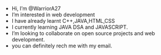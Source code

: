 -  Hi, I’m @WarriorA27
-  I’m interested in web development
-  I have already learnt C++,JAVA,HTML,CSS
-  I currently learning JAVA DSA and JAVASCRIPT.
-  I’m looking to collaborate on open source projects and web development.
-  you can definitely rech me with my email.

<!---
WarriorA27/WarriorA27 is a ✨ special ✨ repository because its `README.md` (this file) appears on your GitHub profile.
You can click the Preview link to take a look at your changes.
--->

